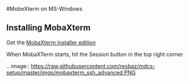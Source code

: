 #MobeXterm on MS-Windows

## Installing MobaXterm 

Get the [MobaXterm installer edition](http://mobaxterm.mobatek.net/download-home-edition.html)

When MobaXTerm starts, hit the Session button in the top right corner

.. image:: https://raw.githubusercontent.com/resbaz/mdcs-setup/master/imgs/mobaxterm_ssh_advanced.PNG
